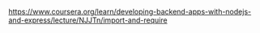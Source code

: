 https://www.coursera.org/learn/developing-backend-apps-with-nodejs-and-express/lecture/NJJTn/import-and-require